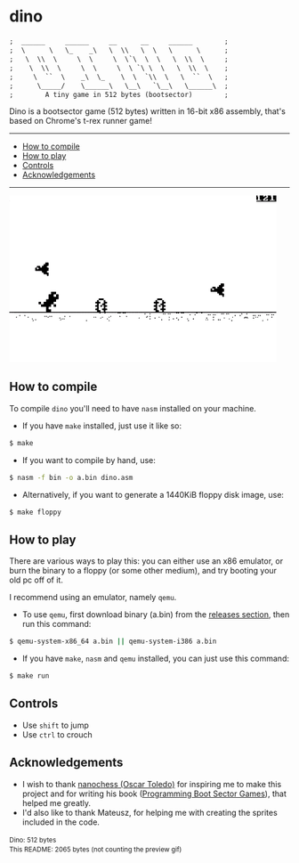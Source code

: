 # dino

```
;  ______     ______     __      __     ______        ;
;  \      \   \_    _\   \  \\   \  \   \      \      ;
;   \  \\  \     \  \     \  \`\  \  \   \  \\  \     ;
;    \  \\  \     \  \     \  \ `\ \  \   \  \\  \    ;
;     \  ``  \    _\  \_    \  \  `\\  \   \  ``  \   ;
;      \_____/    \______\   \__\   `\__\   \______\  ;
;        A tiny game in 512 bytes (bootsector)        ;
```

Dino is a bootsector game (512 bytes) written in 16-bit x86 assembly, that's based on Chrome's t-rex runner game!

---
* [How to compile](#how-to-compile)
* [How to play](#how-to-play)
* [Controls](#controls)
* [Acknowledgements](#acknowledgements)
---

![preview.gif](./assets/preview.gif)

## How to compile
To compile `dino` you'll need to have `nasm` installed on your machine.

* If you have `make` installed, just use it like so:
```sh
$ make
```

* If you want to compile by hand, use:
```sh
$ nasm -f bin -o a.bin dino.asm
```

* Alternatively, if you want to generate a 1440KiB floppy disk image, use:
```sh
$ make floppy
```

## How to play
There are various ways to play this: you can either use an x86 emulator, or burn the binary to a floppy (or some other medium), and try booting your old pc off of it.

I recommend using an emulator, namely `qemu`.

* To use `qemu`, first download binary (a.bin) from the [releases section](https://github.com/franeklubi/dino/releases), then run this command:
```sh
$ qemu-system-x86_64 a.bin || qemu-system-i386 a.bin
```

* If you have `make`, `nasm` and `qemu` installed, you can just use this command:
```sh
$ make run
```

## Controls
* Use `shift` to jump
* Use `ctrl` to crouch

## Acknowledgements
* I wish to thank [nanochess (Oscar Toledo)](https://github.com/nanochess) for inspiring me to make this project and for writing his book ([Programming Boot Sector Games](https://nanochess.org/store.html)), that helped me greatly.
* I'd also like to thank Mateusz, for helping me with creating the sprites included in the code.


<small>
Dino: 512 bytes
</small>
<br>
<small>
This README: 2065 bytes (not counting the preview gif)
</small>
